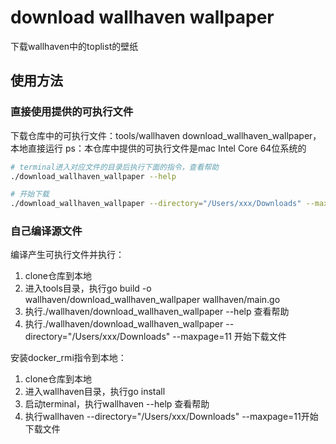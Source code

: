# download wallhaven wallpaper
下载wallhaven中的toplist的壁纸
## 使用方法
### 直接使用提供的可执行文件
下载仓库中的可执行文件：tools/wallhaven download_wallhaven_wallpaper，本地直接运行
ps：本仓库中提供的可执行文件是mac Intel Core 64位系统的
```sh
# terminal进入对应文件的目录后执行下面的指令，查看帮助
./download_wallhaven_wallpaper --help

# 开始下载
./download_wallhaven_wallpaper --directory="/Users/xxx/Downloads" --maxpage=11
```

### 自己编译源文件
编译产生可执行文件并执行：
1. clone仓库到本地
2. 进入tools目录，执行go build -o wallhaven/download_wallhaven_wallpaper wallhaven/main.go
3. 执行./wallhaven/download_wallhaven_wallpaper --help 查看帮助
4. 执行./wallhaven/download_wallhaven_wallpaper --directory="/Users/xxx/Downloads" --maxpage=11 开始下载文件

安装docker_rmi指令到本地：
1. clone仓库到本地
2. 进入wallhaven目录，执行go install
3. 启动terminal，执行wallhaven --help 查看帮助
4. 执行wallhaven --directory="/Users/xxx/Downloads"  --maxpage=11开始下载文件
